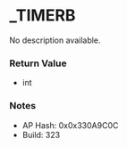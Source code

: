 # _TIMERB

No description available.

### Return Value
* int

### Notes
* AP Hash: 0x0x330A9C0C
* Build: 323

